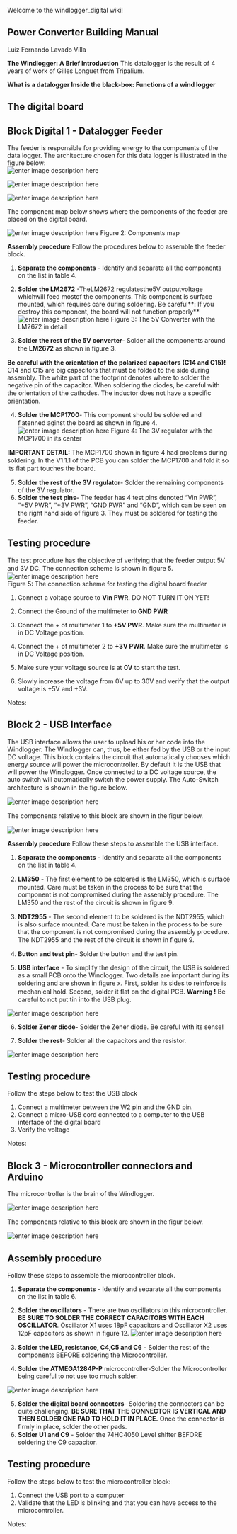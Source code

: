 Welcome to the windlogger_digital wiki!

## **Power Converter Building Manual**
Luiz Fernando Lavado Villa 

 **The Windlogger: A Brief Introduction** 
  This datalogger is the result of 4 years of work of Gilles Longuet from Tripalium. 
  
   **What is a datalogger
  Inside the black-box: Functions of a wind logger** 

## **The digital board**

 

## **Block Digital 1 - Datalogger Feeder**

The feeder is responsible for providing energy to the components of the data logger. The architecture chosen for this data logger is illustrated in the figure below:  
![enter image description here](https://lh3.googleusercontent.com/IEJRo6kj6-iHpJTeFNZvExtw1wAZDk8CMjgDJnK6cTffRYCYLjF66M_ggfa8L2feTU1lD9TPMiw=s0 "The architecture of the feeder")


![enter image description here](https://lh3.googleusercontent.com/g3tH5ELa8TtkwIyGOJ0LqK-mRGPgBK3ph_msIWE-Q5WaEuGkOla4WqQqZlu15CQhOwbs5YNX-Ps=s0 "The characteristics of the data logger")
   

![enter image description here](https://lh3.googleusercontent.com/TaLKtB9eaTHH4sF5o8txQ_EKrYjgiz3dU7MNMmsvEly-KSusKFy7GeeFxsVjl5I1TuD9kl-nyD0=s0 "Table 2: The components of this block")  


The component map below shows where the components of the feeder are placed on the digital board.  

![enter image description here](https://lh3.googleusercontent.com/--vAjj_p1HOyaynUmK7KKdcFNFlN1VFdau9KtCO_JQr4ieJ7-TUeP0zgos4aliNntzVvcIC0MPc=s0 "Figure 2: Components map")  Figure 2: Components map 




 **Assembly procedure** 
 Follow the procedures below to assemble the feeder block.
 
 1. **Separate the components** - Identify and separate all the components on the list in table 4. 
 2. **Solder the LM2672** -TheLM2672 regulatesthe5V outputvoltage whichwill feed mostof the components. This component is surface mounted, which requires care during soldering. Be careful**: If you destroy this component, the board will not function properly**  
  ![enter image description here](https://lh3.googleusercontent.com/w1bwMkUo9fNNX3NkcX1ndYDMc9ICpVCmfhpVY0nxG9swpG3WJXLWmLhsFwODh1lNXLPwiUpxrXo=s0 "Figure 3: The 5V Converter with the LM2672 in detail") 
  Figure 3: The 5V Converter with the LM2672 in detail  
  
 3. **Solder the rest of the 5V converter**- Solder all the components around the **LM2672** as shown in ﬁgure 3.  
  
 **Be careful  with the orientation of the polarized capacitors (C14 and C15)!** C14 and C15 are big capacitors that must be folded to the side during assembly. The white part of the footprint denotes where to solder the negative pin of the capacitor. When soldering the diodes, be careful with the orientation of the cathodes. The inductor does not have a speciﬁc orientation. 
 
 4. **Solder the MCP1700**- This component should be soldered and ﬂatenned aginst the board as shown in ﬁgure 4.  
 ![enter image description here](https://lh3.googleusercontent.com/SjnA_W1ZsbhbjEISsOzhOUJFotnv6LV3QFvPGBFrIoGq0V62yUR1TxnhfllQfL_zb_B-f7xW2hA=s0 "Figure 4: The 3V regulator with the MCP1700 in its center") 
 Figure 4: The 3V regulator with the MCP1700 in its center  

**IMPORTANT DETAIL:** The MCP1700 shown in ﬁgure 4 had problems during soldering. In the V1.1.1 of the PCB you can solder the MCP1700 and fold it so its ﬂat part touches the board.  

 5. **Solder the rest of the 3V regulator**- Solder the remaining components of the 3V regulator.
 6. **Solder the test pins**- The feeder has 4 test pins denoted “Vin PWR”, “+5V PWR”, “+3V PWR”, “GND PWR” and “GND”, which can be seen on the right hand side of ﬁgure 3. They must be soldered for testing the feeder.

## **Testing procedure**

 The test procudure has the objective of verifying that the feeder output 5V and 3V DC. The connection scheme is shown in ﬁgure 5.  
 ![enter image description here](https://lh3.googleusercontent.com/jwSdmJnjmpXPw5LL-SqAzo1Pjefn5x7wDBH5E8k2H2HSJO3wONAjrrpz1rFkrQ741Zg6zN4TquA=s0 "Figure 5: The connection scheme for testing the digital board feeder")  
 Figure 5: The connection scheme for testing the digital board feeder
 

 1. Connect a voltage source to **Vin PWR**. DO NOT TURN IT ON YET! 

 2. Connect the Ground of the multimeter to **GND PWR**  
 3. Connect the + of multimeter 1 to **+5V PWR**. Make sure the multimeter is in DC Voltage position. 
 4.  Connect the + of multimeter 2 to **+3V PWR**. Make sure the multimeter is in DC Voltage position.  
 5.  Make sure your voltage source is at **0V** to start the test. 
 6.  Slowly increase the voltage from 0V up to 30V and verify that the output voltage is +5V and +3V.
 
  Notes: 

## **Block 2 - USB Interface**

 The USB interface allows the user to upload his or her code into the Windlogger. The Windlogger can, thus, be either fed by the USB or the input DC voltage. This block contains the circuit that automatically chooses which energy source will power the microcontroller. By default it is the USB that will power the Windlogger. Once connected to a DC voltage source, the auto switch will automatically switch the power supply.  The Auto-Switch architecture is shown in the ﬁgure below.
 
![enter image description here](https://lh3.googleusercontent.com/JTUbTseHHXtBW-LTpImX0xcwcZ4kBTNrI1PlbltNtERWRstOQk-pLohhTa2XcT98nvSdW00E4i4 "Figure 6: The architecture of the auto-switch of the USB interface")

The components relative to this block are shown in the ﬁgur below.

![enter image description here](https://lh3.googleusercontent.com/DjEA8HRsidwOaAqUqngx5GXtNogP0T6Xy7-9oTZfKjWKvQGNTjZvYD3wHZJXZAww94ti9ym755E "Figure 7: Components map")

**Assembly procedure** 
Follow these steps to assemble the USB interface. 
1. **Separate the components** - Identify and separate all the components on the list in table 4. 

2.  **LM350** - The ﬁrst element to be soldered is the LM350, which is surface mounted. 
Care must be taken in the process to be sure that the component is not compromised during the assembly procedure.
 The LM350 and the rest of the circuit is shown in ﬁgure 9.
3.  **NDT2955** - The second element to be soldered is the NDT2955, which is also surface mounted. 
Care must be taken in the process to be sure that the component is not compromised during the assembly procedure.
 The NDT2955 and the rest of the circuit is shown in ﬁgure 9. 
4. **Button and test pin**- Solder the button and the test pin.
5. **USB interface** - To simplify the design of the circuit, the USB is soldered as a small PCB onto the Windlogger. Two details are important during its soldering and are shown in ﬁgure x. First, solder its sides to reinforce is mechanical hold. Second, solder it ﬂat on the digital PCB.
**Warning !** Be careful to not put tin into the USB plug.

![enter image description here](https://lh3.googleusercontent.com/Z0l9LDVYgHfxj7f03D3PNW0KrZTP2sPbmQb_5nWOTNTCJNMeqbhaVZuPijImd-SblSekBQTP1ok "Figure 8: The USB interface soldering details")

 6.  **Solder Zener diode**- Solder the Zener diode. Be careful with its sense! 

7. **Solder the rest**- Solder all the capacitors and the resistor.

![enter image description here](https://lh3.googleusercontent.com/Y4q0wosq7oKDurQ5Svbm1c7lLHQBzsSiORHPd5TqPKljP2K03FopELsa5rPelmwWoaxEwMN7GVY "Figure 9: The USB interface soldered with the detail of the LM350")

## Testing procedure
Follow the steps below to test the USB block
1. Connect a multimeter between the W2 pin and the GND pin.
2.  Connect a micro-USB cord connected to a computer to the USB interface of the digital board 
3. Verify the voltage

Notes:

## **Block 3 - Microcontroller connectors and Arduino**

 The microcontroller is the brain of the Windlogger.

![enter image description here](https://lh3.googleusercontent.com/82uZId1eTjqqk9Zj341PEmP6aEW7P2XS1XeKw_cqVEg5uAoCRup0DJYvFjYeVLbaeVjlV7T0qYY "Table 6: The components of this block")

The components relative to this block are shown in the ﬁgur below.

![enter image description here](https://lh3.googleusercontent.com/hj1Grc6q8vGgTZj1sAOTB9dnPCCT7fep3Y4qpAgu9VvQf1grBrE-QOb4j8hj0Wk6-eHs9knDCKI "Figure 10: Components map")

## **Assembly procedure**

 Follow these steps to assemble the microcontroller block.
  1. **Separate the components** - Identify and separate all the components on the list in table 6. 
  2. **Solder the oscillators** - There are two oscillators to this microcontroller. **BE SURE TO SOLDER THE CORRECT CAPACITORS WITH EACH OSCILLATOR**. Oscillator X1 uses 18pF capacitors and Oscillator X2 uses 12pF capacitors as shown in ﬁgure 12.
![enter image description here](https://lh3.googleusercontent.com/_ow23i47MrDtQHHw5YeqdhHCURjOc_yCXV06-sZPcRYWmSffkMNY4g1uxlwuyCNtfy6XkHQsOCQ "Figure 11: The Oscillators soldering details")
3. **Solder the LED, resistance, C4,C5 and C6** - Solder the rest of the components BEFORE soldering the Microcontroller.

4. **Solder the ATMEGA1284P-P** microcontroller-Solder the Microcontroller being careful to not use too much solder.

![enter image description here](https://lh3.googleusercontent.com/jGGx7fm14z-ME-YdsyrdE9cGz0qpdpKvrKMtoKn2slLI0_8pdtjy6wtRgeVYZYN6AbqPieRv0ww "Figure 12: The microcontroller and connectors soldered onto the digital board")

5. **Solder the digital board connectors**- Soldering the connectors can be quite challenging. **BE SURE THAT THE CONNECTOR IS VERTICAL AND THEN SOLDER ONE PAD TO HOLD IT IN PLACE.** Once the connector is ﬁrmly in place, solder the other pads.
6.  **Solder U1 and C9** - Solder the 74HC4050 Level shifter BEFORE soldering the C9 capacitor.

## **Testing procedure**

 Follow the steps below to test the microcontroller block: 
 1. Connect the USB port to a computer
 2. Validate that the LED is blinking and that you can have access to the microcontroller. 

Notes:
